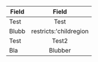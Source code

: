 | Field         | Field         |
| ------------- |:-------------:|
| Test          | Test          |
| Blubb         | restricts:'childregion|childgender|custom_1'|           |
| Test          | Test2         |
| Bla           | Blubber       |
